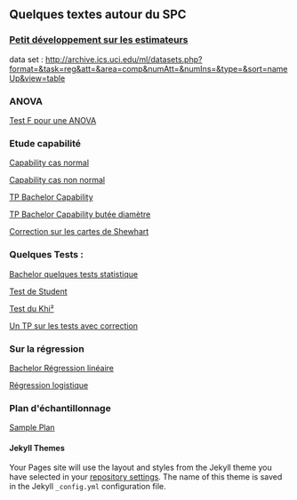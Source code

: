## Quelques textes autour du SPC
### [Petit développement sur les estimateurs](https://sjaubert.github.io/SPCR/Estimation.pdf?target=_blank)

data set : http://archive.ics.uci.edu/ml/datasets.php?format=&task=reg&att=&area=comp&numAtt=&numIns=&type=&sort=nameUp&view=table

### ANOVA
[Test F pour une ANOVA](https://sjaubert.github.io/SPCR/ANOVA.html?target=_blank)
### Etude capabilité
[Capability cas normal ](https://sjaubert.github.io/SPCR/capability.html?target=_blank)

[Capability cas non normal ](https://sjaubert.github.io/SPCR/Capability_non_normal_data.html?target=_blank)

[TP Bachelor Capability ](https://sjaubert.github.io/SPCR/TP_Bachelor_Capability.html?target=_blank)

[TP Bachelor Capability butée diamètre](https://sjaubert.github.io/SPCR/TP_Bachelor_Capability_diameter_Butee.html?target=_blank)


<a href="https://sjaubert.github.io/SPCR/spc/TP_cartes_Shewhart.html" target="_blank">Correction sur les cartes de Shewhart</a>


### Quelques Tests :

<a href="https://sjaubert.github.io/SPCR/Bachelor-Test-Statistique-avec-R.html" target="_blank">Bachelor quelques tests statistique</a>

[Test de Student](https://sjaubert.github.io/SPCR/test_student.html?target=_blank)


<a href="https://sjaubert.github.io/SPCR/Test_du_Khi2.html" target="_blank">Test du Khi²</a>

<a href="https://sjaubert.github.io/SPCR/Bachelor-TP-tests-statistique-Corrig%C3%A9.html" target="_blank">Un TP sur les tests avec correction</a>

### Sur la régression

<a href="https://sjaubert.github.io/SPCR/Bach_reg_mulitple.html" target="_blank">Bachelor Régression linéaire</a>

<a href="https://sjaubert.github.io/regression/Logistic_Regression.html" target="_blank">Régression logistique</a>

### Plan d'échantillonnage
<a href="https://sjaubert.github.io/SPCR/sample_plan.html" target="_blank">Sample Plan</a>

#### Jekyll Themes

Your Pages site will use the layout and styles from the Jekyll theme you have selected in your [repository settings](https://github.com/sjaubert/SPCR/settings). The name of this theme is saved in the Jekyll `_config.yml` configuration file.




